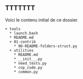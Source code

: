 TTTTTTT
----

Voici le contenu initial de ce dossier.

~~~
+ tools
  * launch.bash
  * README.md
  + 01-contrib
    * 90-README-folders-struct.py
  + utilities
    * README.md
    * __init__.py
    * need_tests.py
    * cnp_code.py
    * common.py
~~~
